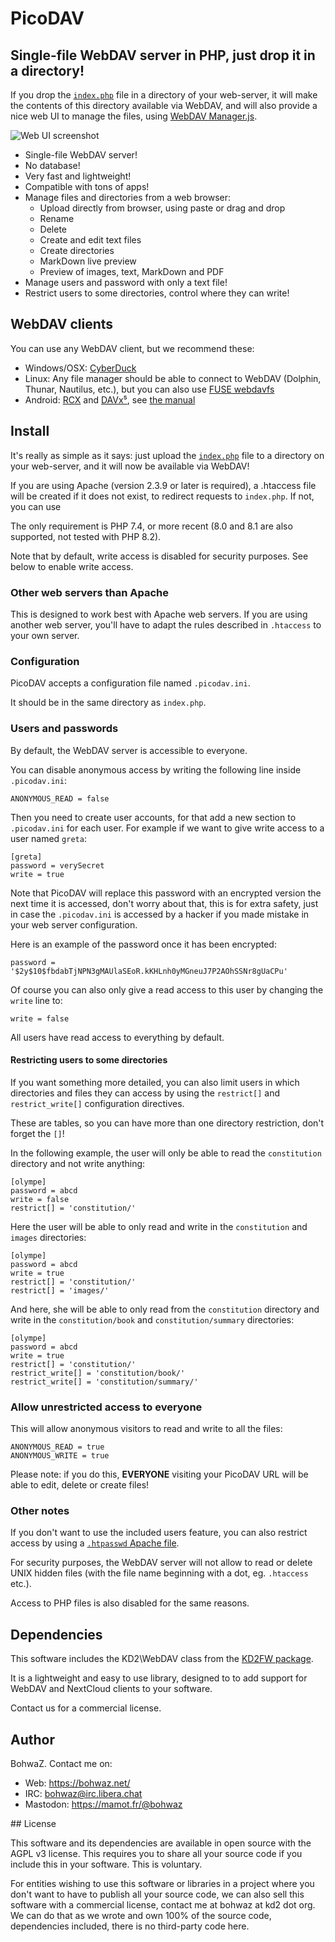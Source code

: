 # PicoDAV

## Single-file WebDAV server in PHP, just drop it in a directory!

If you drop the [`index.php`](https://github.com/kd2org/picodav/raw/main/index.php) file in a directory of your web-server, it will make the contents of this directory available via WebDAV, and will also provide a nice web UI to manage the files, using [WebDAV Manager.js](https://github.com/kd2org/webdav-manager.js).

![Web UI screenshot](https://raw.githubusercontent.com/kd2org/webdav-manager.js/main/scr_desktop.png)

* Single-file WebDAV server!
* No database!
* Very fast and lightweight!
* Compatible with tons of apps!
* Manage files and directories from a web browser:
	* Upload directly from browser, using paste or drag and drop
	* Rename
	* Delete
	* Create and edit text files
	* Create directories
	* MarkDown live preview
	* Preview of images, text, MarkDown and PDF
* Manage users and password with only a text file!
* Restrict users to some directories, control where they can write!

## WebDAV clients

You can use any WebDAV client, but we recommend these:

* Windows/OSX: [CyberDuck](https://cyberduck.io/download/)
* Linux: Any file manager should be able to connect to WebDAV (Dolphin, Thunar, Nautilus, etc.), but you can also use [FUSE webdavfs](https://github.com/miquels/webdavfs)
* Android: [RCX](https://f-droid.org/en/packages/io.github.x0b.rcx/) and [DAVx⁵](https://www.davx5.com/), see [the manual](https://manual.davx5.com/webdav_mounts.html)

## Install

It's really as simple as it says: just upload the [`index.php`](https://github.com/kd2org/picodav/raw/main/index.php) file to a directory on your web-server, and it will now be available via WebDAV!

If you are using Apache (version 2.3.9 or later is required), a .htaccess file will be created if it does not exist, to redirect requests to `index.php`. If not, you can use 

The only requirement is PHP 7.4, or more recent (8.0 and 8.1 are also supported, not tested with PHP 8.2).

Note that by default, write access is disabled for security purposes. See below to enable write access.

### Other web servers than Apache

This is designed to work best with Apache web servers. If you are using another web server, you'll have to adapt the rules described in `.htaccess` to your own server.

### Configuration

PicoDAV accepts a configuration file named `.picodav.ini`.

It should be in the same directory as `index.php`.

### Users and passwords

By default, the WebDAV server is accessible to everyone.

You can disable anonymous access by writing the following line inside `.picodav.ini`:

```
ANONYMOUS_READ = false
```

Then you need to create user accounts, for that add a new section to `.picodav.ini` for each user. For example if we want to give write access to a user named `greta`:

```
[greta]
password = verySecret
write = true
```

Note that PicoDAV will replace this password with an encrypted version the next time it is accessed, don't worry about that, this is for extra safety, just in case the `.picodav.ini` is accessed by a hacker if you made mistake in your web server configuration.

Here is an example of the password once it has been encrypted:

```
password = '$2y$10$fbdabTjNPN3gMAUlaSEoR.kKHLnh0yMGneuJ7P2AOhSSNr8gUaCPu'
```

Of course you can also only give a read access to this user by changing the `write` line to:

```
write = false
```

All users have read access to everything by default.

#### Restricting users to some directories

If you want something more detailed, you can also limit users in which directories and files they can access by using the `restrict[]` and `restrict_write[]` configuration directives.

These are tables, so you can have more than one directory restriction, don't forget the `[]`!

In the following example, the user will only be able to read the `constitution` directory and not write anything:

```
[olympe]
password = abcd
write = false
restrict[] = 'constitution/'
```

Here the user will be able to only read and write in the `constitution` and `images` directories:

```
[olympe]
password = abcd
write = true
restrict[] = 'constitution/'
restrict[] = 'images/'
```

And here, she will be able to only read from the `constitution` directory and write in the `constitution/book` and `constitution/summary` directories:

```
[olympe]
password = abcd
write = true
restrict[] = 'constitution/'
restrict_write[] = 'constitution/book/'
restrict_write[] = 'constitution/summary/'
```

### Allow unrestricted access to everyone

This will allow anonymous visitors to read and write to all the files:

```
ANONYMOUS_READ = true
ANONYMOUS_WRITE = true
```

Please note: if you do this, **EVERYONE** visiting your PicoDAV URL will be able to edit, delete or create files!

### Other notes

If you don't want to use the included users feature, you can also restrict access by using a [`.htpasswd` Apache file](https://www.cyberciti.biz/faq/create-update-user-authentication-files/).

For security purposes, the WebDAV server will not allow to read or delete UNIX hidden files (with the file name beginning with a dot, eg. `.htaccess` etc.).

Access to PHP files is also disabled for the same reasons.

## Dependencies

This software includes the KD2\WebDAV class from the [KD2FW package](https://fossil.kd2.org/kd2fw/).

It is a lightweight and easy to use library, designed to to add support for WebDAV and NextCloud clients to your software.

Contact us for a commercial license.

## Author

BohwaZ. Contact me on:

* Web: https://bohwaz.net/
* IRC: bohwaz@irc.libera.chat
* Mastodon: https://mamot.fr/@bohwaz

## License

This software and its dependencies are available in open source with the AGPL v3 license. This requires you to share all your source code if you include this in your software. This is voluntary.

For entities wishing to use this software or libraries in a project where you don't want to have to publish all your source code, we can also sell this software with a commercial license, contact me at bohwaz at kd2 dot org. We can do that as we wrote and own 100% of the source code, dependencies included, there is no third-party code here.
